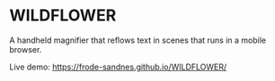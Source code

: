 # WILDFLOWER
A handheld magnifier that reflows text in scenes that runs in a mobile browser.

Live demo:
https://frode-sandnes.github.io/WILDFLOWER/
